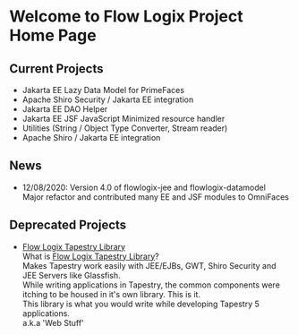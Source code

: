 # Welcome to Flow Logix Project Home Page #

## Current Projects ##
  * Jakarta EE Lazy Data Model for PrimeFaces
  * Apache Shiro Security / Jakarta EE integration
  * Jakarta EE DAO Helper
  * Jakarta EE JSF JavaScript Minimized resource handler
  * Utilities (String / Object Type Converter, Stream reader)
  * Apache Shiro / Jakarta EE integration

<h2>News</h2>
<ul>
 <li>
  12/08/2020: Version 4.0 of flowlogix-jee and flowlogix-datamodel
<br> Major refactor and contributed many EE and JSF modules to OmniFaces
 </li>
 </ul>

## Deprecated Projects ##
  * [Flow Logix Tapestry Library](wiki/TapestryLibrary)  
What is [Flow Logix Tapestry Library](wiki/TapestryLibrary)? <br>
Makes Tapestry work easily with JEE/EJBs, GWT, Shiro Security and JEE Servers like Glassfish.<br>
While writing applications in Tapestry, the common components were itching to be housed in it's own library. This is it.<br>
This library is what you would write while developing Tapestry 5 applications.<br>
a.k.a 'Web Stuff'</li></ul>
